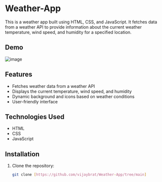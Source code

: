 # Weather-App

This is a weather app built using HTML, CSS, and JavaScript. It fetches data from a weather API to provide information about the current weather temperature, wind speed, and humidity for a specified location.

## Demo

![image](https://github.com/vijaybrat/Weather-App/assets/89268124/bde450c9-37f8-47cb-a9df-241972381eed)


## Features

- Fetches weather data from a weather API
- Displays the current temperature, wind speed, and humidity
- Dynamic background and icons based on weather conditions
- User-friendly interface

## Technologies Used

- HTML
- CSS
- JavaScript

## Installation

1. Clone the repository:

   ```bash
   git clone [https://github.com/vijaybrat/Weather-App/tree/main]
